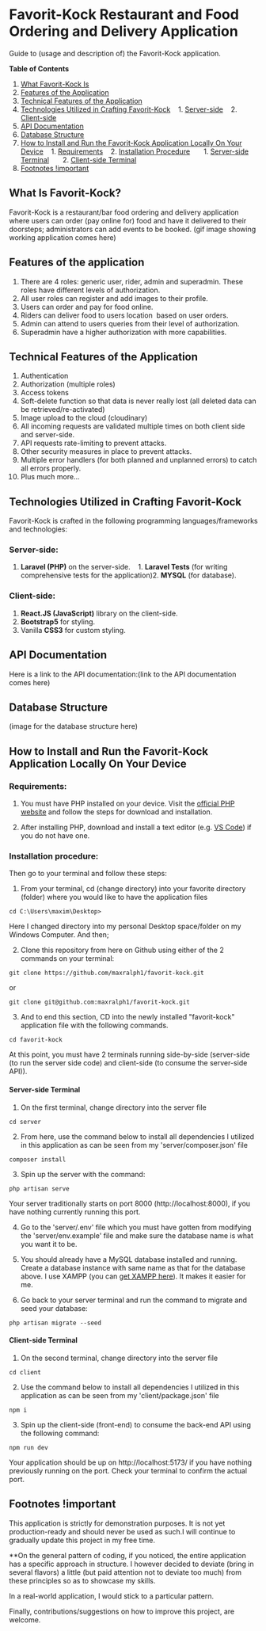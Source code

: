# Favorit-Kock Restaurant and Food Ordering and Delivery Application

Guide to (usage and description of) the Favorit-Kock application.

**Table of Contents**

1. [What Favorit-Kock Is](#what-is-favorit-kock)
2. [Features of the Application](#features-of-the-application)
3. [Technical Features of the Application](#technical-features-of-the-application)
4. [Technologies Utilized in Crafting Favorit-Kock](#technologies-utilized-in-crafting-favorit-kock)
      1. [Server-side](#server-side)
      2. [Client-side](#client-side)
5. [API Documentation](#api-documentation)
6. [Database Structure](#database-structure)
7. [How to Install and Run the Favorit-Kock Application Locally On Your Device](#how-to-install-and-run-the-favorit-kock-application-locally-on-your-device)
      1. [Requirements](#requirements)
      2. [Installation Procedure](#installation-procedure)
         1. [Server-side Terminal](#server-side-terminal)
         2. [Client-side Terminal](#client-side-terminal)
8. [Footnotes !important](#footnotes-important)

## What Is Favorit-Kock?

Favorit-Kock is a restaurant/bar food ordering and delivery application where users can order (pay online for) food and have it delivered to their doorsteps; administrators can add events to be booked. (gif image showing working application comes here)

## Features of the application

1. There are 4 roles: generic user, rider, admin and superadmin. These roles have different levels of authorization.
2. All user roles can register and add images to their profile.
3. Users can order and pay for food online.
4. Riders can deliver food to users location  based on user orders.
5. Admin can attend to users queries from their level of authorization.
6. Superadmin have a higher authorization with more capabilities.

## Technical Features of the Application

1. Authentication
2. Authorization (multiple roles)
3. Access tokens
4. Soft-delete function so that data is never really lost (all deleted data can be retrieved/re-activated)
5. Image upload to the cloud (cloudinary)
6. All incoming requests are validated multiple times on both client side and server-side.
7. API requests rate-limiting to prevent attacks.
8. Other security measures in place to prevent attacks.
9. Multiple error handlers (for both planned and unplanned errors) to catch all errors properly.
10. Plus much more...

## Technologies Utilized in Crafting Favorit-Kock

Favorit-Kock is crafted in the following programming languages/frameworks and technologies:

### **Server-side:**

1. **Laravel (PHP)** on the server-side.
      1. **Laravel Tests** (for writing comprehensive tests for the application)2. **MYSQL** (for database).

### **Client-side:**

1. **React.JS (JavaScript)** library on the client-side.
2. **Bootstrap5** for styling.
3. Vanilla **CSS3** for custom styling.

## API Documentation

Here is a link to the API documentation:(link to the API documentation comes here)

## Database Structure

(image for the database structure here)

## How to Install and Run the Favorit-Kock Application Locally On Your Device

### Requirements:

1. You must have PHP installed on your device. Visit the [official PHP website](https://www.php.net/) and follow the steps for download and installation.

2. After installing PHP, download and install a text editor (e.g. [VS Code](https://code.visualstudio.com/Download)) if you do not have one.

### Installation procedure:

Then go to your terminal and follow these steps:

1. From your terminal, cd (change directory) into your favorite directory (folder) where you would like to have the application files

```
cd C:\Users\maxim\Desktop>
```

Here I changed directory into my personal Desktop space/folder on my Windows Computer. And then;

2. Clone this repository from here on Github using either of the 2 commands on your terminal:

```
git clone https://github.com/maxralph1/favorit-kock.git
```

or

```
git clone git@github.com:maxralph1/favorit-kock.git
```

3. And to end this section, CD into the newly installed "favorit-kock" application file with the following commands.

```
cd favorit-kock
```

At this point, you must have 2 terminals running side-by-side (server-side (to run the server side code) and client-side (to consume the server-side API)).

#### Server-side Terminal

1. On the first terminal, change directory into the server file

```
cd server
```

2. From here, use the command below to install all dependencies I utilized in this application as can be seen from my 'server/composer.json' file

```
composer install
```

3. Spin up the server with the command:

```
php artisan serve
```

Your server traditionally starts on port 8000 (http://localhost:8000), if you have nothing currently running this port.

4. Go to the 'server/.env' file which you must have gotten from modifying the 'server/env.example' file and make sure the database name is what you want it to be.

5. You should already have a MySQL database installed and running. Create a database instance with same name as that for the database above. I use XAMPP (you can [get XAMPP here](https://www.apachefriends.org/download.html)). It makes it easier for me.

6. Go back to your server terminal and run the command to migrate and seed your database:

```
php artisan migrate --seed
```

#### Client-side Terminal

1. On the second terminal, change directory into the server file

```
cd client
```

2. Use the command below to install all dependencies I utilized in this application as can be seen from my 'client/package.json' file

```
npm i
```

3. Spin up the client-side (front-end) to consume the back-end API using the following command:

```
npm run dev
```

Your application should be up on http://localhost:5173/ if you have nothing previously running on the port. Check your terminal to confirm the actual port.

## Footnotes !important

This application is strictly for demonstration purposes. It is not yet production-ready and should never be used as such.I will continue to gradually update this project in my free time.

\*\*On the general pattern of coding, if you noticed, the entire application has a specific approach in structure. I however decided to deviate (bring in several flavors) a little (but paid attention not to deviate too much) from these principles so as to showcase my skills.

In a real-world application, I would stick to a particular pattern.

Finally, contributions/suggestions on how to improve this project, are welcome.
